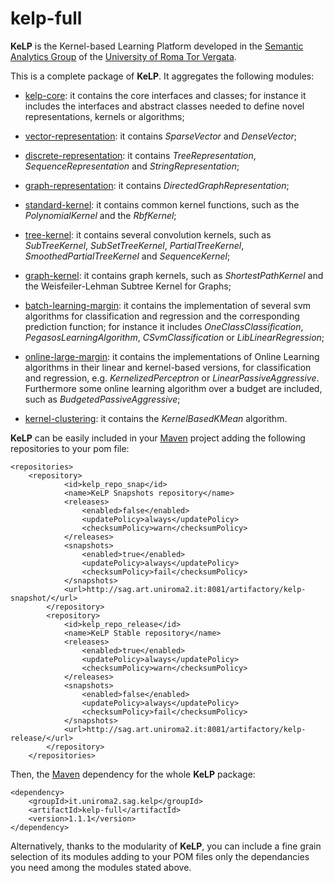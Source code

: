 kelp-full
=========

 **KeLP** is the Kernel-based Learning Platform developed in the [Semantic Analytics Group][sag-site] of
the [University of Roma Tor Vergata][uniroma2-site]. 

This is a complete package of **KeLP**. 
It aggregates the following modules:

* [kelp-core](https://github.com/SAG-KeLP/kelp-core): it contains the core interfaces and classes; for instance it includes the interfaces and abstract classes needed to define novel representations, kernels or algorithms;

* [vector-representation](https://github.com/SAG-KeLP/vector-representation): it contains *SparseVector* and *DenseVector*;

* [discrete-representation](https://github.com/SAG-KeLP/discrete-representation): it contains *TreeRepresentation*, *SequenceRepresentation* and *StringRepresentation*;

* [graph-representation](https://github.com/SAG-KeLP/graph-representation): it contains *DirectedGraphRepresentation*;

* [standard-kernel](https://github.com/SAG-KeLP/standard-kernel): it contains common kernel functions, such as the *PolynomialKernel* and the *RbfKernel*;

* [tree-kernel](https://github.com/SAG-KeLP/tree-kernel): it contains several convolution kernels, such as *SubTreeKernel*, *SubSetTreeKernel*, *PartialTreeKernel*, *SmoothedPartialTreeKernel* and *SequenceKernel*;

* [graph-kernel](https://github.com/SAG-KeLP/graph-kernel): it contains graph kernels, such as *ShortestPathKernel* and the Weisfeiler-Lehman Subtree Kernel for Graphs;

* [batch-learning-margin](https://github.com/SAG-KeLP/batch-large-margin): it contains the implementation of several svm algorithms for classification and regression and the corresponding prediction function; for instance it includes *OneClassClassification*, *PegasosLearningAlgorithm*, *CSvmClassification* or *LibLinearRegression*;

* [online-large-margin](https://github.com/SAG-KeLP/online-large-margin): it contains the implementations of Online Learning algorithms in their linear and kernel-based versions, for classification and regression, e.g. *KernelizedPerceptron* or *LinearPassiveAggressive*. Furthermore some online learning algorithm over a budget are included, such as *BudgetedPassiveAggressive*;

* [kernel-clustering](https://github.com/SAG-KeLP/kernel-clustering): it contains the *KernelBasedKMean* algorithm.

**KeLP** can be easily included in your [Maven][maven-site] project adding the following repositories to your pom file:

```
<repositories>
	<repository>
			<id>kelp_repo_snap</id>
			<name>KeLP Snapshots repository</name>
			<releases>
				<enabled>false</enabled>
				<updatePolicy>always</updatePolicy>
				<checksumPolicy>warn</checksumPolicy>
			</releases>
			<snapshots>
				<enabled>true</enabled>
				<updatePolicy>always</updatePolicy>
				<checksumPolicy>fail</checksumPolicy>
			</snapshots>
			<url>http://sag.art.uniroma2.it:8081/artifactory/kelp-snapshot/</url>
		</repository>
		<repository>
			<id>kelp_repo_release</id>
			<name>KeLP Stable repository</name>
			<releases>
				<enabled>true</enabled>
				<updatePolicy>always</updatePolicy>
				<checksumPolicy>warn</checksumPolicy>
			</releases>
			<snapshots>
				<enabled>false</enabled>
				<updatePolicy>always</updatePolicy>
				<checksumPolicy>fail</checksumPolicy>
			</snapshots>
			<url>http://sag.art.uniroma2.it:8081/artifactory/kelp-release/</url>
		</repository>
	</repositories>
```

Then, the [Maven][maven-site] dependency for the whole **KeLP** package:

```
<dependency>
    <groupId>it.uniroma2.sag.kelp</groupId>
    <artifactId>kelp-full</artifactId>
    <version>1.1.1</version>
</dependency>
```

Alternatively, thanks to the modularity of **KeLP**, you can include a fine grain selection of its modules adding to your POM files only the dependancies you need among the modules stated above.  

[sag-site]: http://sag.art.uniroma2.it "SAG site"
[uniroma2-site]: http://www.uniroma2.it "University of Roma Tor Vergata"
[maven-site]: http://maven.apache.org "Apache Maven"
